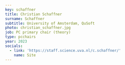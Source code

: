 ```yaml
---
key: schaffner
title: Christian Schaffner
surname: Schaffner
subtitle: University of Amsterdam, QuSoft
photo: christian_schaffner.jpg
job: PC primary chair (theory)
type: pcchairs
year: 2023
socials:
  - link: 'https://staff.science.uva.nl/c.schaffner/'
    name: Site
---
```

